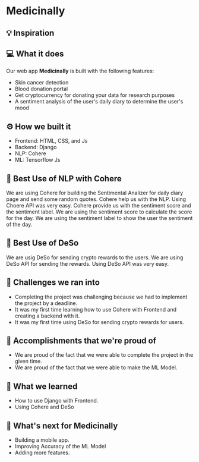 # Medicinally

## 💡 Inspiration

<Add some facts about skin cancer>

## 💻 What it does

Our web app **Medicinally** is built with the following features:
- Skin cancer detection
- Blood donation portal
- Get cryptocurrency for donating your data for research purposes
- A sentiment analysis of the user's daily diary to determine the user's mood

## ⚙️ How we built it

- Frontend: HTML, CSS, and Js
- Backend: Django
- NLP: Cohere
- ML: Tensorflow Js

## 🤖 Best Use of NLP with Cohere

We are using Cohere for building the Sentimental Analizer for daily diary page and send some random quotes. Cohere help us with the NLP. Using Choere API was very easy. Cohere provide us with the sentiment score and the sentiment label. We are using the sentiment score to calculate the score for the day. We are using the sentiment label to show the user the sentiment of the day.

## 🔐 Best Use of DeSo

We are usig DeSo for sending crypto rewards to the users. We are using DeSo API for sending the rewards. Using DeSo API was very easy.

## 🧠 Challenges we ran into

- Completing the project was challenging because we had to implement the project by a deadline.
- It was my first time learning how to use Cohere with Frontend and creating a backend with it.
- It was my first time using DeSo for sending crypto rewards for users.

## 🏅 Accomplishments that we're proud of

- We are proud of the fact that we were able to complete the project in the given time.
- We are proud of the fact that we were able to make the ML Model.

## 📖 What we learned

- How to use Django with Frontend.
- Using Cohere and DeSo

## 🚀 What's next for Medicinally

- Building a mobile app.
- Improving Accuracy of the ML Model
- Adding more features.
